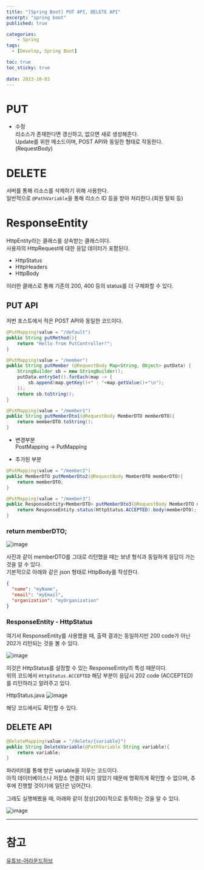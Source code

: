 ```yaml
---
title: "[Spring Boot] PUT API, DELETE API"
excerpt: "spring boot"
published: true

categories:
    - Spring
tags:
  - [Develop, Spring Boot]

toc: true
toc_sticky: true
   
date: 2023-10-03
---
```


# PUT
- 수정  
리소스가 존재한다면 갱신하고, 없으면 새로 생성해준다.  
Update를 위한 메소드이며, POST API와 동일한 형태로 작동한다. (RequestBody)  

# DELETE
서버를 통해 리소스를 삭제하기 위해 사용한다.  
일반적으로 `@PathVariable`을 통해 리소스 ID 등을 받아 처리한다.(회원 탈퇴 등)   

# ResponseEntity
HttpEntity라는 클래스를 상속받는 클래스이다.  
사용자의 HttpRequest에 대한 응답 데이터가 포함된다.  
- HttpStatus
- HttpHeaders
- HttpBody  

이러한 클래스로 통해 기존의 200, 400 등의 status를 더 구체화할 수 있다.  

## PUT API
저번 포스트에서 적은 POST API와 동일한 코드이다.  

```java
@PutMapping(value = "/default")
public String putMethod(){
    return "Hello from PutController!";
}

@PutMapping(value = "/member")
public String putMember (@RequestBody Map<String, Object> putData) {
    StringBuilder sb = new StringBuilder();
    putData.entrySet().forEach(map -> {
        sb.append(map.getKey()+" : "+map.getValue()+"\n");
    });
    return sb.toString();
}

@PutMapping(value = "/member1")
public String putMemberDto1(@RequestBody MemberDTO memberDTO){
    return memberDTO.toString();
}
```
- 변경부분  
PostMapping -> PutMapping  

- 추가된 부분  

```java
@PutMapping(value = "/member2")
public MemberDTO putMemberDto2(@RequestBody MemberDTO memberDTO){
    return memberDTO;
}

@PutMapping(value = "/member3")
public ResponseEntity<MemberDTO> putMemberDto3(@RequestBody MemberDTO memberDTO){
    return ResponseEntity.status(HttpStatus.ACCEPTED).body(memberDTO);
}
```

### return memberDTO;

![image](https://github.com/ssoxong/ssoxong.github.io/assets/112956015/40ce9565-adb3-4655-aef6-6e15e21271a9)

사진과 같이 memberDTO를 그대로 리턴했을 때는 보낸 형식과 동일하게 응답이 가는 것을 알 수 있다.  
기본적으로 아래와 같은 json 형태로 HttpBody를 작성한다.  
```json
{
  "name": "myName",
  "email": "myEmail",
  "organization": "myOrganization"
}
```

### ResponseEntity - HttpStatus

여기서 ResponseEntity를 사용했을 때, 출력 결과는 동일하지만 200 code가 아닌 202가 리턴되는 것을 볼 수 있다.  

![image](https://github.com/ssoxong/ssoxong.github.io/assets/112956015/809a0348-c430-41e6-8409-93df4cbd7aa3)

이것은 HttpStatus를 설정할 수 있는 ResponseEntity의 특성 때문이다.  
위의 코드에서 `HttpStatus.ACCEPTED` 해당 부분이 응답시 202 code (ACCEPTED)를 리턴하라고 알려주고 있다.  


HttpStatus.java
![image](https://github.com/ssoxong/ssoxong.github.io/assets/112956015/aeec41c4-e271-40c3-ae20-8c10a50ff9ab)

해당 코드에서도 확인할 수 있다. 

## DELETE API

```java
@DeleteMapping(value = "/delete/{variable}")
public String DeleteVariable(@PathVariable String variable){
    return variable;
}
```

파라미터를 통해 받은 variable을 지우는 코드이다.  
아직 데이터베이스나 저장소 연결이 되지 않았기 때문에 명확하게 확인할 수 없으며, 추후에 진행할 것이기에 일단은 넘어간다. 

그래도 실행해봤을 때, 아래와 같이 정상(200)적으로 동작하는 것을 알 수 있다. 

![image](https://github.com/ssoxong/ssoxong.github.io/assets/112956015/596a6c0f-2b28-451e-9c06-63e14bdc635a)


---

# 참고
[유튜브-어라운드허브](https://www.youtube.com/watch?v=oNSj_9mwtz4&list=PLlTylS8uB2fBOi6uzvMpojFrNe7sRmlzU&index=12)